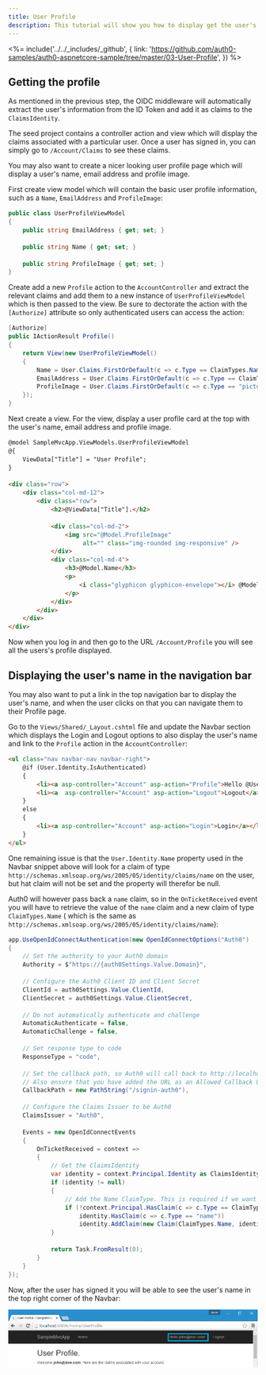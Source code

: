 ```yaml
---
title: User Profile
description: This tutorial will show you how to display get the user's profile and display it.
---
```


<%= include('../../_includes/_github', {
  link: 'https://github.com/auth0-samples/auth0-aspnetcore-sample/tree/master/03-User-Profile',
}) %>


## Getting the profile

As mentioned in the previous step, the OIDC middleware will automatically extract the user's information from the ID Token and add it as claims to the `ClaimsIdentity`. 

The seed project contains a controller action and view which will display the claims associated with a particular user. Once a user has signed in, you can simply go to `/Account/Claims` to see these claims.

You may also want to create a nicer looking user profile page which will display a user's name, email address and profile image.

First create view model which will contain the basic user profile information, such as a `Name`, `EmailAddress` and `ProfileImage`:

```csharp
public class UserProfileViewModel
{
    public string EmailAddress { get; set; }

    public string Name { get; set; }

    public string ProfileImage { get; set; }
}
```

Create add a new `Profile` action to the `AccountController` and extract the relevant claims and add them to a new instance of `UserProfileViewModel` which is then passed to the view. Be sure to dectorate the action with the `[Authorize]` attribute so only authenticated users can access the action:    

```csharp
[Authorize]
public IActionResult Profile()
{
    return View(new UserProfileViewModel()
    {
        Name = User.Claims.FirstOrDefault(c => c.Type == ClaimTypes.Name)?.Value,
        EmailAddress = User.Claims.FirstOrDefault(c => c.Type == ClaimTypes.Email)?.Value,
        ProfileImage = User.Claims.FirstOrDefault(c => c.Type == "picture")?.Value
    });
}
```

Next create a view. For the view, display a user profile card at the top with the user's name, email address and profile image. 

```html
@model SampleMvcApp.ViewModels.UserProfileViewModel
@{
    ViewData["Title"] = "User Profile";
}

<div class="row">
    <div class="col-md-12">
        <div class="row">
            <h2>@ViewData["Title"].</h2>

            <div class="col-md-2">
                <img src="@Model.ProfileImage"
                     alt="" class="img-rounded img-responsive" />
            </div>
            <div class="col-md-4">
                <h3>@Model.Name</h3>
                <p>
                    <i class="glyphicon glyphicon-envelope"></i> @Model.EmailAddress
                </p>
            </div>
        </div>
    </div>
</div>
```

Now when you log in and then go to the URL `/Account/Profile` you will see all the users's profile displayed.

## Displaying the user's name in the navigation bar

You may also want to put a link in the top navigation bar to display the user's name, and when the user clicks on that you can navigate them to their Profile page.

Go to the `Views/Shared/_Layout.cshtml` file and update the Navbar section which displays the Login and Logout options to also display the user's name and link to the `Profile` action in the `AccountController`:

```html
<ul class="nav navbar-nav navbar-right">
    @if (User.Identity.IsAuthenticated)
    {
        <li><a asp-controller="Account" asp-action="Profile">Hello @User.Identity.Name!</a></li>
        <li><a  asp-controller="Account" asp-action="Logout">Logout</a></li>
    }
    else
    {
        <li><a asp-controller="Account" asp-action="Login">Login</a></li>
    }
</ul>
```
 
One remaining issue is that the `User.Identity.Name` property used in the Navbar snippet above will look for a claim of type `http://schemas.xmlsoap.org/ws/2005/05/identity/claims/name` on the user, but hat claim will not be set and the property will therefor be null.

Auth0 will however pass back a `name` claim, so in the `OnTicketReceived` event you will have to retrieve the value of the `name` claim and a new claim of type `ClaimTypes.Name` ( which is the same as `http://schemas.xmlsoap.org/ws/2005/05/identity/claims/name`):

```csharp
app.UseOpenIdConnectAuthentication(new OpenIdConnectOptions("Auth0")
{
    // Set the authority to your Auth0 domain
    Authority = $"https://{auth0Settings.Value.Domain}",

    // Configure the Auth0 Client ID and Client Secret
    ClientId = auth0Settings.Value.ClientId,
    ClientSecret = auth0Settings.Value.ClientSecret,

    // Do not automatically authenticate and challenge
    AutomaticAuthenticate = false,
    AutomaticChallenge = false,

    // Set response type to code
    ResponseType = "code",

    // Set the callback path, so Auth0 will call back to http://localhost:60856/signin-auth0 
    // Also ensure that you have added the URL as an Allowed Callback URL in your Auth0 dashboard 
    CallbackPath = new PathString("/signin-auth0"),

    // Configure the Claims Issuer to be Auth0
    ClaimsIssuer = "Auth0",

    Events = new OpenIdConnectEvents
    {
        OnTicketReceived = context =>
        {
            // Get the ClaimsIdentity
            var identity = context.Principal.Identity as ClaimsIdentity;
            if (identity != null)
            {
                // Add the Name ClaimType. This is required if we want User.Identity.Name to actually return something!
                if (!context.Principal.HasClaim(c => c.Type == ClaimTypes.Name) &&
                    identity.HasClaim(c => c.Type == "name"))
                    identity.AddClaim(new Claim(ClaimTypes.Name, identity.FindFirst("name").Value));
            }

            return Task.FromResult(0);
        }
    }
});
```

Now, after the user has signed it you will be able to see the user's name in the top right corner of the Navbar:

![](/media/articles/server-platforms/aspnet-core/navbar-userprofile.png)